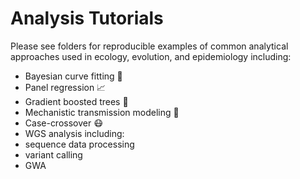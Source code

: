 # Analysis Tutorials
Please see folders for reproducible examples of common analytical approaches used in ecology, evolution, and epidemiology including:  

- Bayesian curve fitting  🧠
- Panel regression  📈
- Gradient boosted trees 🌳
- Mechanistic transmission modeling 🦟 
- Case-crossover 😷
- WGS analysis including:
-   sequence data processing
-   variant calling
-   GWA
